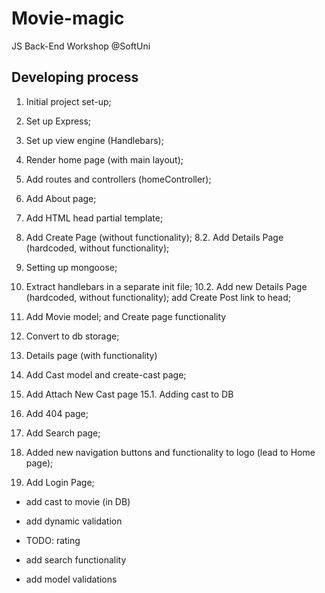 # Movie-magic
 JS Back-End Workshop @SoftUni

## Developing process
1. Initial project set-up;
2. Set up Express;
3. Set up view engine (Handlebars);
4. Render home page (with main layout);
5. Add routes and controllers (homeController);
6. Add About page;
7. Add HTML head partial template; 
8. Add Create Page (without functionality); 
8.2. Add Details Page (hardcoded, without functionality); 
9. Setting up mongoose;
10. Extract handlebars in a separate init file; 
10.2. Add new Details Page (hardcoded, without functionality); add Create Post link to head;
11. Add Movie model; and Create page functionality 
12. Convert to db storage; 
13. Details page (with functionality)
14. Add Cast model and create-cast page;
15. Add Attach New Cast page
15.1. Adding cast to DB
16. Add 404 page;
17. Add Search page; 

18. Added new navigation buttons and functionality to logo (lead to Home page);
19. Add Login Page; 


- add cast to movie (in DB)
- add dynamic validation


- TODO: rating
- add search functionality
- add model validations
